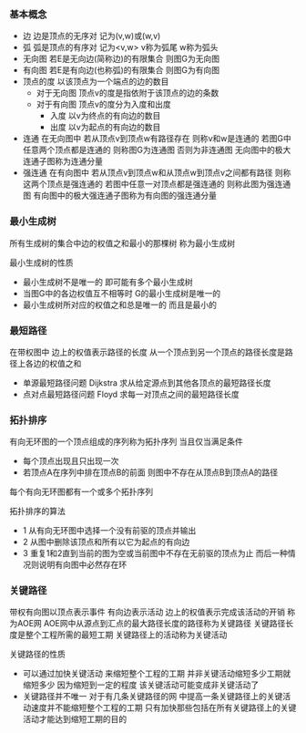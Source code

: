 ### 基本概念

- 边 边是顶点的无序对 记为(v,w)或(w,v)
- 弧 弧是顶点的有序对 记为<v,w> v称为弧尾 w称为弧头
- 无向图 若E是无向边(简称边)的有限集合 则图G为无向图
- 有向图 若E是有向边(也称弧)的有限集合 则图G为有向图
- 顶点的度 以该顶点为一个端点的边的数目
    - 对于无向图 顶点v的度是指依附于该顶点的边的条数
    - 对于有向图 顶点v的度分为入度和出度
        - 入度 以v为终点的有向边的数目
        - 出度 以v为起点的有向边的数目
- 连通 在无向图中 若从顶点v到顶点w有路径存在 则称v和w是连通的 若图G中任意两个顶点都是连通的 则称图G为连通图 否则为非连通图 无向图中的极大连通子图称为连通分量
- 强连通 在有向图中 若从顶点v到顶点w和从顶点w到顶点v之间都有路径 则称这两个顶点是强连通的 若图中任意一对顶点都是强连通的 则称此图为强连通图 有向图中的极大强连通子图称为有向图的强连通分量

### 最小生成树

所有生成树的集合中边的权值之和最小的那棵树 称为最小生成树

最小生成树的性质
- 最小生成树不是唯一的 即可能有多个最小生成树
- 当图G中的各边权值互不相等时 G的最小生成树是唯一的
- 最小生成树所对应的权值之和总是唯一的 而且是最小的

### 最短路径

在带权图中 边上的权值表示路径的长度 从一个顶点到另一个顶点的路径长度是路径上各边的权值之和
- 单源最短路径问题 Dijkstra 求从给定源点到其他各顶点的最短路径长度
- 点对点最短路径问题 Floyd 求每一对顶点之间的最短路径长度

### 拓扑排序

有向无环图的一个顶点组成的序列称为拓扑序列 当且仅当满足条件
- 每个顶点出现且只出现一次
- 若顶点A在序列中排在顶点B的前面 则图中不存在从顶点B到顶点A的路径

每个有向无环图都有一个或多个拓扑序列

拓扑排序的算法
- 1 从有向无环图中选择一个没有前驱的顶点并输出
- 2 从图中删除该顶点和所有以它为起点的有向边
- 3 重复1和2直到当前的图为空或当前图中不存在无前驱的顶点为止 而后一种情况则说明有向图中必然存在环

### 关键路径

带权有向图以顶点表示事件 有向边表示活动 边上的权值表示完成该活动的开销 称为AOE网 AOE网中从源点到汇点的最大路径长度的路径称为关键路径 关键路径长度是整个工程所需的最短工期 关键路径上的活动称为关键活动

关键路径的性质
- 可以通过加快关键活动 来缩短整个工程的工期 并非关键活动缩短多少工期就缩短多少 因为缩短到一定的程度 该关键活动可能变成非关键活动了
- 关键路径并不唯一 对于有几条关键路径的网 中提高一条关键路径上的关键活动速度并不能缩短整个工程的工期 只有加快那些包括在所有关键路径上的关键活动才能达到缩短工期的目的

